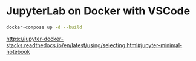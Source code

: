 # JupyterLab on Docker with VSCode

```sh
docker-compose up -d --build
```

https://jupyter-docker-stacks.readthedocs.io/en/latest/using/selecting.html#jupyter-minimal-notebook